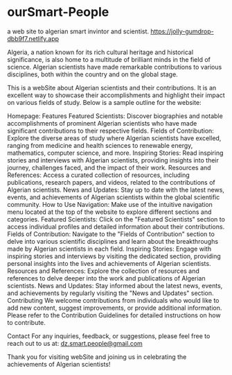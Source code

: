 # ourSmart-People
a web site to algerian smart invintor and scientist. https://jolly-gumdrop-dbb9f7.netlify.app

Algeria, a nation known for its rich cultural heritage and historical significance, is also home to a multitude of brilliant minds in
the field of science. Algerian scientists have made remarkable contributions to various disciplines, both within the country and on the
global stage.

This is a webSite about Algerian scientists and their contributions. It is an excellent way to showcase their accomplishments and highlight their impact on various fields of study. Below is a sample outline for the website:

Homepage:
Features
Featured Scientists: Discover biographies and notable accomplishments of prominent Algerian scientists who have made significant contributions to their respective fields.
Fields of Contribution: Explore the diverse areas of study where Algerian scientists have excelled, ranging from medicine and health sciences to renewable energy, mathematics, computer science, and more.
Inspiring Stories: Read inspiring stories and interviews with Algerian scientists, providing insights into their journey, challenges faced, and the impact of their work.
Resources and References: Access a curated collection of resources, including publications, research papers, and videos, related to the contributions of Algerian scientists.
News and Updates: Stay up to date with the latest news, events, and achievements of Algerian scientists within the global scientific community.
How to Use
Navigation: Make use of the intuitive navigation menu located at the top of the website to explore different sections and categories.
Featured Scientists: Click on the "Featured Scientists" section to access individual profiles and detailed information about their contributions.
Fields of Contribution: Navigate to the "Fields of Contribution" section to delve into various scientific disciplines and learn about the breakthroughs made by Algerian scientists in each field.
Inspiring Stories: Engage with inspiring stories and interviews by visiting the dedicated section, providing personal insights into the lives and achievements of Algerian scientists.
Resources and References: Explore the collection of resources and references to delve deeper into the work and publications of Algerian scientists.
News and Updates: Stay informed about the latest news, events, and achievements by regularly visiting the "News and Updates" section.
Contributing
We welcome contributions from individuals who would like to add new content, suggest improvements, or provide additional information. Please refer to the Contribution Guidelines for detailed instructions on how to contribute.

Contact
For any inquiries, feedback, or suggestions, please feel free to reach out to us at: dz.smart.people@gmail.com

Thank you for visiting webSite and joining us in celebrating the achievements of Algerian scientists!








